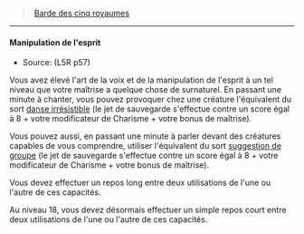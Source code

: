 ﻿---
!GenericItem
Name: Manipulation de l'esprit
Source: (L5R p57)
Id: l5r_bard_hd.md#manipulation-de-lesprit
ParentLink: l5r_bard_hd.md#barde-des-cinq-royaumes
ParentName: Barde des cinq royaumes
NameLevel: 4
Attributes:
  Name: Manipulation de l'esprit
  Markdown: >+
    #### <!--Name-->Manipulation de l'esprit<!--/Name-->


    - Source: <!--Source-->(L5R p57)<!--/Source-->


    Vous avez élevé l'art de la voix et de la manipulation de l'esprit à un tel niveau que votre maîtrise a quelque chose de surnaturel. En passant une minute à chanter, vous pouvez provoquer chez une créature l'équivalent du sort [danse irrésistible](hd_spells_danse_irresistible.md) (le jet de sauvegarde s'effectue contre un score égal à 8 + votre modificateur de Charisme + votre bonus de maîtrise).


    Vous pouvez aussi, en passant une minute à parler devant des créatures capables de vous comprendre, utiliser l'équivalent du sort [suggestion de groupe](hd_spells_suggestion_de_groupe.md) (le jet de sauvegarde s'effectue contre un score égal à 8 + votre modificateur de Charisme + votre bonus de maîtrise).


    Vous devez effectuer un repos long entre deux utilisations de l'une ou l'autre de ces capacités.


    Au niveau 18, vous devez désormais effectuer un simple repos court entre deux utilisations de l'une ou l'autre de ces capacités.

  Source: (L5R p57)
AttributesDictionary: >+
  Name: Manipulation de l'esprit

  Markdown: >+

    #### <!--Name-->Manipulation de l'esprit<!--/Name-->





    - Source: <!--Source-->(L5R p57)<!--/Source-->





    Vous avez élevé l'art de la voix et de la manipulation de l'esprit à un tel niveau que votre maîtrise a quelque chose de surnaturel. En passant une minute à chanter, vous pouvez provoquer chez une créature l'équivalent du sort [danse irrésistible](hd_spells_danse_irresistible.md) (le jet de sauvegarde s'effectue contre un score égal à 8 + votre modificateur de Charisme + votre bonus de maîtrise).





    Vous pouvez aussi, en passant une minute à parler devant des créatures capables de vous comprendre, utiliser l'équivalent du sort [suggestion de groupe](hd_spells_suggestion_de_groupe.md) (le jet de sauvegarde s'effectue contre un score égal à 8 + votre modificateur de Charisme + votre bonus de maîtrise).





    Vous devez effectuer un repos long entre deux utilisations de l'une ou l'autre de ces capacités.





    Au niveau 18, vous devez désormais effectuer un simple repos court entre deux utilisations de l'une ou l'autre de ces capacités.



  Source: (L5R p57)

---
> [Barde des cinq royaumes](hd_l5r_bard.md)

---

#### Manipulation de l'esprit

- Source: (L5R p57)

Vous avez élevé l'art de la voix et de la manipulation de l'esprit à un tel niveau que votre maîtrise a quelque chose de surnaturel. En passant une minute à chanter, vous pouvez provoquer chez une créature l'équivalent du sort [danse irrésistible](hd_spells_danse_irresistible.md) (le jet de sauvegarde s'effectue contre un score égal à 8 + votre modificateur de Charisme + votre bonus de maîtrise).

Vous pouvez aussi, en passant une minute à parler devant des créatures capables de vous comprendre, utiliser l'équivalent du sort [suggestion de groupe](hd_spells_suggestion_de_groupe.md) (le jet de sauvegarde s'effectue contre un score égal à 8 + votre modificateur de Charisme + votre bonus de maîtrise).

Vous devez effectuer un repos long entre deux utilisations de l'une ou l'autre de ces capacités.

Au niveau 18, vous devez désormais effectuer un simple repos court entre deux utilisations de l'une ou l'autre de ces capacités.

